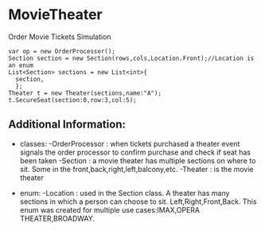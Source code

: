 # MovieTheater
Order Movie Tickets Simulation
```
var op = new OrderProcessor();
Section section = new Section(rows,cols,Location.Front);//Location is an enum
List<Section> sections = new List<int>{
  section,
  };
Theater t = new Theater(sections,name:"A");
t.SecureSeat(section:0,row:3,col:5);
```
  
## Additional Information:
* classes: 
-OrderProcessor : when tickets purchased a theater event signals the order processor to confirm purchase and check if seat has been taken
-Section : a movie theater has multiple sections on where to sit. Some in the front,back,right,left,balcony,etc. 
-Theater : is the movie theater

* enum:
-Location : used in the Section class. A theater has many sections in which a person can choose to sit. Left,Right,Front,Back. This enum was created for multiple use cases:IMAX,OPERA THEATER,BROADWAY. 


 
